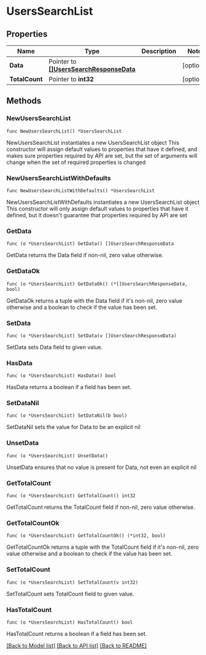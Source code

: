 # UsersSearchList

## Properties

Name | Type | Description | Notes
------------ | ------------- | ------------- | -------------
**Data** | Pointer to [**[]UsersSearchResponseData**](UsersSearchResponseData.md) |  | [optional] 
**TotalCount** | Pointer to **int32** |  | [optional] 

## Methods

### NewUsersSearchList

`func NewUsersSearchList() *UsersSearchList`

NewUsersSearchList instantiates a new UsersSearchList object
This constructor will assign default values to properties that have it defined,
and makes sure properties required by API are set, but the set of arguments
will change when the set of required properties is changed

### NewUsersSearchListWithDefaults

`func NewUsersSearchListWithDefaults() *UsersSearchList`

NewUsersSearchListWithDefaults instantiates a new UsersSearchList object
This constructor will only assign default values to properties that have it defined,
but it doesn't guarantee that properties required by API are set

### GetData

`func (o *UsersSearchList) GetData() []UsersSearchResponseData`

GetData returns the Data field if non-nil, zero value otherwise.

### GetDataOk

`func (o *UsersSearchList) GetDataOk() (*[]UsersSearchResponseData, bool)`

GetDataOk returns a tuple with the Data field if it's non-nil, zero value otherwise
and a boolean to check if the value has been set.

### SetData

`func (o *UsersSearchList) SetData(v []UsersSearchResponseData)`

SetData sets Data field to given value.

### HasData

`func (o *UsersSearchList) HasData() bool`

HasData returns a boolean if a field has been set.

### SetDataNil

`func (o *UsersSearchList) SetDataNil(b bool)`

 SetDataNil sets the value for Data to be an explicit nil

### UnsetData
`func (o *UsersSearchList) UnsetData()`

UnsetData ensures that no value is present for Data, not even an explicit nil
### GetTotalCount

`func (o *UsersSearchList) GetTotalCount() int32`

GetTotalCount returns the TotalCount field if non-nil, zero value otherwise.

### GetTotalCountOk

`func (o *UsersSearchList) GetTotalCountOk() (*int32, bool)`

GetTotalCountOk returns a tuple with the TotalCount field if it's non-nil, zero value otherwise
and a boolean to check if the value has been set.

### SetTotalCount

`func (o *UsersSearchList) SetTotalCount(v int32)`

SetTotalCount sets TotalCount field to given value.

### HasTotalCount

`func (o *UsersSearchList) HasTotalCount() bool`

HasTotalCount returns a boolean if a field has been set.


[[Back to Model list]](../README.md#documentation-for-models) [[Back to API list]](../README.md#documentation-for-api-endpoints) [[Back to README]](../README.md)


